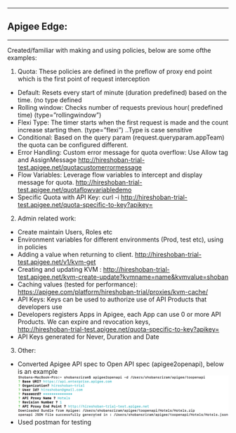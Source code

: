 ***

Apigee Edge:
------------

***
Created/familiar with making and using policies, below are some ofthe examples:

1. Quota: These policies are defined in the preflow of proxy end point which is the first point of request interception
 - Default: Resets every start of minute (duration predefined) based on the time. (no type defined
 - Rolling window: Checks number of requests previous hour( predefined time) (type=”rollingwindow”)
 - Flexi Type:  The timer starts when the first request is made and the count increase starting then. (type=”flexi”) ..Type is case sensitive
 - Conditional: Based on the query param (request.queryparam.appTeam) the quota can be configured different.
 - Error Handling:  Custom error message for quota overflow: Use Allow tag and AssignMessage
http://hireshoban-trial-test.apigee.net/quotacustomerrormessage
 - Flow Variables: Leverage flow variables to intercept and display message for quota. 
http://hireshoban-trial-test.apigee.net/quotaflowvariabledemo
- Specific Quota with API Key: curl -i http://hireshoban-trial-test.apigee.net/quota-specific-to-key?apikey= 
2. Admin related work:
- Create maintain Users, Roles etc
- Environment variables for different environments (Prod, test etc), using in policies
- Adding a value when returning to client. http://hireshoban-trial-test.apigee.net/v1/kvm-get
- Creating and updating KVM : http://hireshoban-trial-test.apigee.net/kvm-create-update?kvmname=name&kvmvalue=shoban
- Caching values (tested for performance): https://apigee.com/platform/hireshoban-trial/proxies/kvm-cache/   
- API Keys: Keys can be used to authorize use of API Products that developers use
- Developers registers Apps in Apigee, each App can use 0 or more API Products. We can expire and revocation keys,  
http://hireshoban-trial-test.apigee.net/quota-specific-to-key?apikey=
- API Keys generated for Never, Duration and Date 
3. Other:
- Converted Apigee API spec to Open API spec (apigee2openapi), below is an example
![enter image description here](images/image.png)
- Used postman for testing
